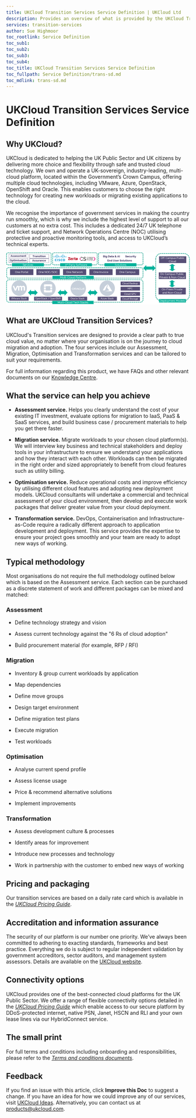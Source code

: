```yaml
---
title: UKCloud Transition Services Service Definition | UKCloud Ltd
description: Provides an overview of what is provided by the UKCloud Transition Services service
services: transition-services
author: Sue Highmoor
toc_rootlink: Service Definition
toc_sub1: 
toc_sub2:
toc_sub3:
toc_sub4:
toc_title: UKCloud Transition Services Service Definition
toc_fullpath: Service Definition/trans-sd.md
toc_mdlink: trans-sd.md
---
```


# UKCloud Transition Services Service Definition

## Why UKCloud?

UKCloud is dedicated to helping the UK Public Sector and UK citizens by delivering more choice and flexibility through safe and trusted cloud technology. We own and operate a UK-sovereign, industry-leading, multi-cloud platform, located within the Government’s Crown Campus, offering multiple cloud technologies, including VMware, Azure, OpenStack, OpenShift and Oracle. This enables customers to choose the right technology for creating new workloads or migrating existing applications to the cloud.

We recognise the importance of government services in making the country run smoothly, which is why we include the highest level of support to all our customers at no extra cost. This includes a dedicated 24/7 UK telephone and ticket support, and Network Operations Centre (NOC) utilising protective and proactive monitoring tools, and access to UKCloud’s technical experts.

![UKCloud services](images/ukc-services.png)

## What are UKCloud Transition Services?

UKCloud's Transition services are designed to provide a clear path to true cloud value, no matter where your organisation is on the journey to cloud migration and adoption. The four services include our Assessment, Migration, Optimisation and Transformation services and can be tailored to suit your requirements.

For full information regarding this product, we have FAQs and other relevant documents on our [Knowledge Centre](https://docs.ukcloud.com).

## What the service can help you achieve

- **Assessment service.** Helps you clearly understand the cost of your existing IT investment, evaluate options for migration to IaaS, PaaS & SaaS services, and build business case / procurement materials to help you get there faster.

- **Migration service.** Migrate workloads to your chosen cloud platform(s). We will interview key business and technical stakeholders and deploy tools in your infrastructure to ensure we understand your applications and how they interact with each other. Workloads can then be migrated in the right order and sized appropriately to benefit from cloud features such as utility billing.

- **Optimisation service.** Reduce operational costs and improve efficiency by utilising different cloud features and adopting new deployment models. UKCloud consultants will undertake a commercial and technical assessment of your cloud environment, then develop and execute work packages that deliver greater value from your cloud deployment.

- **Transformation service.** DevOps, Containerisation and Infrastructure-as-Code require a radically different approach to application development and deployment. This service provides the expertise to ensure your project goes smoothly and your team are ready to adopt new ways of working.

## Typical methodology

Most organisations do not require the full methodology outlined below which is based on the Assessment service. Each section can be purchased as a discrete statement of work and different packages can be mixed and matched:

### Assessment

- Define technology strategy and vision

- Assess current technology against the "6 Rs of cloud adoption"

- Build procurement material (for example, RFP / RFI)

### Migration

- Inventory & group current workloads by application

- Map dependencies

- Define move groups

- Design target environment

- Define migration test plans

- Execute migration

- Test workloads

### Optimisation

- Analyse current spend profile

- Assess license usage

- Price & recommend alternative solutions

- Implement improvements

### Transformation

- Assess development culture & processes

- Identify areas for improvement

- Introduce new processes and technology

- Work in partnership with the customer to embed new ways of working

## Pricing and packaging

Our transition services are based on a daily rate card which is available in the [*UKCloud Pricing Guide*](../other/other-ref-pricing-guide.md).

## Accreditation and information assurance

The security of our platform is our number one priority. We’ve always been committed to adhering to exacting standards, frameworks and best practice. Everything we do is subject to regular independent validation by government accreditors, sector auditors, and management system assessors. Details are available on the [UKCloud website](https://ukcloud.com/governance/).

## Connectivity options

UKCloud provides one of the best-connected cloud platforms for the UK Public Sector. We offer a range of flexible connectivity options detailed in the [*UKCloud Pricing Guide*](../other/other-ref-pricing-guide.md) which enable access to our secure platform by DDoS-protected internet, native PSN, Janet, HSCN and RLI and your own lease lines via our HybridConnect service.

## The small print

For full terms and conditions including onboarding and responsibilities, please refer to the [*Terms and conditions documents*](../other/other-ref-terms-and-conditions.md).

## Feedback

If you find an issue with this article, click **Improve this Doc** to suggest a change. If you have an idea for how we could improve any of our services, visit [UKCloud Ideas](https://ideas.ukcloud.com). Alternatively, you can contact us at <products@ukcloud.com>.
